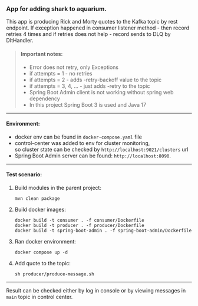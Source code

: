 ### App for adding shark to aquarium.
This app is producing  Rick and Morty quotes to the Kafka topic by rest endpoint.
If exception happened in consumer listener method - then record retries 4 times and if retries does not help -
record sends to DLQ by DltHandler.

> #### Important notes:
> - Error does not retry, only Exceptions
> - if attempts = 1 - no retries
> - if attempts = 2 - adds -retry-backoff value to the topic
> - if attempts = 3, 4, ... - just adds -retry to the topic
> - Spring Boot Admin client is not working without spring web dependency
> - In this project Spring Boot 3 is used and Java 17

---
#### Environment:
- docker env can be found in `docker-compose.yaml` file
- control-center was added to env for cluster monitoring, \
  so cluster state can be checked by `http://localhost:9021/clusters` url
- Spring Boot Admin server can be found: `http://localhost:8090`.

---
#### Test scenario:

 1. Build modules in the parent project:
    ```
    mvn clean package
    ```
 2. Build docker images:
    ```
    docker build -t consumer . -f consumer/Dockerfile
    docker build -t producer . -f producer/Dockerfile
    docker build -t spring-boot-admin . -f spring-boot-admin/Dockerfile
    ```
 3. Ran docker environment:
    ```
    docker compose up -d
    ```
 4. Add quote to the topic:
    ```
    sh producer/produce-message.sh
    ```
---
    
Result can be checked either by log in console or by viewing messages in `main` topic in control center.